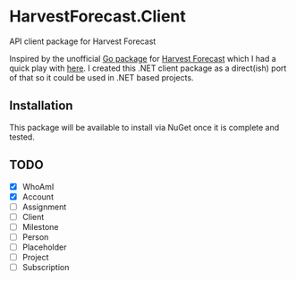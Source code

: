 # HarvestForecast.Client
API client package for Harvest Forecast

Inspired by the unofficial [Go package](https://github.com/joefitzgerald/forecast) for [Harvest Forecast](https://www.getharvest.com/forecast) which I had a quick play with [here](https://github.com/G18SSY/forecast-test). I created this .NET client package as a direct(ish) port of that so it could be used in .NET based projects.

## Installation

This package will be available to install via NuGet once it is complete and tested.

## TODO
- [x] WhoAmI
- [x] Account
- [ ] Assignment
- [ ] Client
- [ ] Milestone
- [ ] Person
- [ ] Placeholder
- [ ] Project
- [ ] Subscription